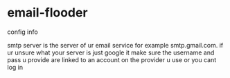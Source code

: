# email-flooder

config info

smtp server is the server of ur email service for example smtp.gmail.com. if ur unsure what your server is just google it
make sure the username and pass u provide are linked to an account on the provider u use
or you cant log in
